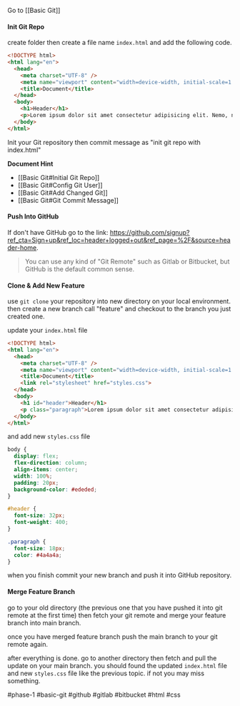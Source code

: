 Go to [[Basic Git]]

#### Init Git Repo
create folder then create a file name `index.html` and add the following code. 
```html
<!DOCTYPE html>
<html lang="en">
  <head>
    <meta charset="UTF-8" />
    <meta name="viewport" content="width=device-width, initial-scale=1.0" />
    <title>Document</title>
  </head>
  <body>
    <h1>Header</h1>
    <p>Lorem ipsum dolor sit amet consectetur adipisicing elit. Nemo, non?</p>
  </body>
</html>
```

Init your Git repository then commit message as "init git repo with index.html"

**Document Hint**
- [[Basic Git#Initial Git Repo]]
- [[Basic Git#Config Git User]]
- [[Basic Git#Add Changed Git]]
- [[Basic Git#Git Commit Message]]

#### Push Into GitHub
If don't have GitHub go to the link: https://github.com/signup?ref_cta=Sign+up&ref_loc=header+logged+out&ref_page=%2F&source=header-home.

> You can use any kind of "Git Remote" such as Gitlab or Bitbucket, but GitHub is the default common sense.

#### Clone & Add New Feature
use `git clone` your repository into new directory on your local environment. then create a new branch call "feature" and checkout to the branch you just created one.

update your `index.html` file
```html
<!DOCTYPE html>
<html lang="en">
  <head>
    <meta charset="UTF-8" />
    <meta name="viewport" content="width=device-width, initial-scale=1.0" />
    <title>Document</title>
    <link rel="stylesheet" href="styles.css">
  </head>
  <body>
    <h1 id="header">Header</h1>
    <p class="paragraph">Lorem ipsum dolor sit amet consectetur adipisicing elit. Nemo, non?</p>
  </body>
</html>
```

and add new `styles.css` file
```css
body {
  display: flex;
  flex-direction: column;
  align-items: center;
  width: 100%;
  padding: 20px;
  background-color: #ededed;
}

#header {
  font-size: 32px;
  font-weight: 400;
}

.paragraph {
  font-size: 18px;
  color: #4a4a4a;
}
```

when you finish commit your new branch and push it into GitHub repository.

#### Merge Feature Branch
go to your old directory (the previous one that you have pushed it into git remote at the first time) then fetch your git remote and merge your feature branch into main branch.

once you have merged feature branch push the main branch to your git remote again.

after everything is done. go to another directory then fetch and pull the update on your main branch. you should found the updated `index.html` file and new `styles.css` file like the previous topic. if not you may miss something.


#phase-1 #basic-git #github #gitlab #bitbucket #html #css